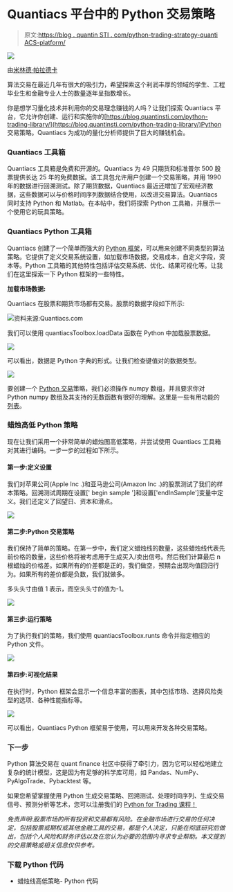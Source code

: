 # Quantiacs 平台中的 Python 交易策略

> 原文:[https://blog . quantin STI . com/python-trading-strategy-quanti ACS-platform/](https://blog.quantinsti.com/python-trading-strategy-quantiacs-platform/)

![](../Images/902c6575d91b49c1fb81e16101c8bb9c.png)

由[米林德·帕拉德卡](https://www.linkedin.com/in/milind-paradkar-b37292107/)

算法交易在最近几年有很大的吸引力，希望探索这个利润丰厚的领域的学生、工程毕业生和金融专业人士的数量逐年呈指数增长。

你是想学习量化技术并利用你的交易理念赚钱的人吗？让我们探索 Quantiacs 平台，它允许你创建、运行和实施你的[https://blog.quantinsti.com/python-trading-library/](https://blog.quantinsti.com/python-trading-library/)Python 交易策略。Quantiacs 为成功的量化分析师提供了巨大的赚钱机会。

### **Quantiacs 工具箱**

Quantiacs 工具箱是免费和开源的。Quantiacs 为 49 只期货和标准普尔 500 股票提供长达 25 年的免费数据。该工具包允许用户创建一个交易策略，并用 1990 年的数据进行回溯测试。除了期货数据，Quantiacs 最近还增加了宏观经济数据，这些数据可以与价格时间序列数据结合使用，以改进交易算法。Quantiacs 同时支持 Python 和 Matlab。在本帖中，我们将探索 Python 工具箱，并展示一个使用它的玩具策略。

### **Quantiacs Python 工具箱**

Quantiacs 创建了一个简单而强大的 [Python 框架](http://quantiacs-python-toolbox-documentation.readthedocs.io/en/latest/)，可以用来创建不同类型的算法策略。它提供了定义交易系统设置，如加载市场数据，交易成本，自定义字段，资本等。Python 工具箱的其他特性包括评估交易系统、优化、结果可视化等。让我们在这里探索一下 Python 框架的一些特性。

**加载市场数据:**

Quantiacs 在股票和期货市场都有交易。股票的数据字段如下所示:

![](../Images/9fde162fae5ae4ec4bb0a9add409f375.png)资料来源:Quantiacs.com

我们可以使用 quantiacsToolbox.loadData 函数在 Python 中加载股票数据。

![](../Images/97688d05af18e2f77db1bdb23692aff5.png)

可以看出，数据是 Python 字典的形式。让我们检查键值对的数据类型。

![](../Images/1338c0e7ad9a687e68a89dfa3c0f4bc8.png)

要创建一个 [Python 交易](https://blog.quantinsti.com/python-trading-library/)策略，我们必须操作 numpy 数组，并且要求你对 Python numpy 数组及其支持的无数函数有很好的理解。这里是一些有用功能的[列表](https://docs.scipy.org/doc/numpy/reference/arrays.ndarray.html)。

### **蜡烛高低 Python 策略**

现在让我们采用一个非常简单的蜡烛图高低策略，并尝试使用 Quantiacs 工具箱对其进行编码。一步一步的过程如下所示。

#### **第一步:定义设置**

我们对苹果公司(Apple Inc .)和亚马逊公司(Amazon Inc .)的股票测试了我们的样本策略。回溯测试周期在设置[' begin sample ']和设置['endInSample']变量中定义。我们还定义了回望日、资本和滑点。

![](../Images/d225ae81181315d6425fffddf4c1465a.png)

#### **第二步:Python 交易策略**

我们保持了简单的策略。在第一步中，我们定义蜡烛线的数量，这些蜡烛线代表先前价格的数量，这些价格将被考虑用于生成买入/卖出信号。然后我们计算最后 n 根蜡烛的价格差。如果所有的价差都是正的，我们做空，预期会出现均值回归行为。如果所有的差价都是负数，我们就做多。

多头头寸由值 1 表示，而空头头寸的值为-1。

![](../Images/81df511e184c18fd24e18ab304987748.png)

#### **第三步:运行策略**

为了执行我们的策略，我们使用 quantiacsToolbox.runts 命令并指定相应的 Python 文件。

![](../Images/3c5f72ee7ce39c090a65ef4684fddd7b.png)

#### **第四步:可视化结果**

在执行时，Python 框架会显示一个信息丰富的图表，其中包括市场、选择风险类型的选项、各种性能指标等。

![](../Images/c674a29b54febac8a9e18b408fa9a7ca.png)

可以看出，Quantiacs Python 框架易于使用，可以用来开发各种交易策略。

### **下一步**

Python 算法交易在 quant finance 社区中获得了牵引力，因为它可以轻松地建立复杂的统计模型，这是因为有足够的科学库可用，如 Pandas、NumPy、PyAlgoTrade、Pybacktest 等。

如果您希望掌握使用 Python 生成交易策略、回溯测试、处理时间序列、生成交易信号、预测分析等艺术，您可以注册我们的 [Python for Trading 课程！](https://quantra.quantinsti.com/course/python-for-trading)

*免责声明:股票市场的所有投资和交易都有风险。在金融市场进行交易的任何决定，包括股票或期权或其他金融工具的交易，都是个人决定，只能在彻底研究后做出，包括个人风险和财务评估以及在您认为必要的范围内寻求专业帮助。本文提到的交易策略或相关信息仅供参考。*

### **下载 Python 代码**

*   蜡烛线高低策略- Python 代码